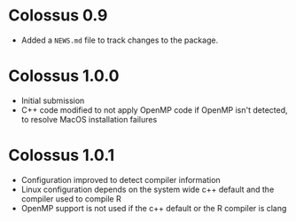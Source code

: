 # Colossus 0.9

* Added a `NEWS.md` file to track changes to the package.

# Colossus 1.0.0

* Initial submission
* C++ code modified to not apply OpenMP code if OpenMP isn't detected, to resolve MacOS installation failures

# Colossus 1.0.1

* Configuration improved to detect compiler information
* Linux configuration depends on the system wide c++ default and the compiler used to compile R
* OpenMP support is not used if the c++ default or the R compiler is clang
